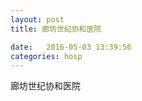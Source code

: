 ```yaml
--- 
layout: post 
title: 廊坊世纪协和医院

date:   2016-05-03 13:39:56 
categories: hosp 
--- 
```

   
廊坊世纪协和医院
